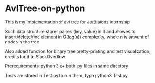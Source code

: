 # AvlTree-on-python
This is my implementation of avl tree for JetBraions internship

Such data structure stores paires {key, value} in it and allowes to insert/delete/find element in O(log(n)) complexity, whete n is amount of nodes in the tree

Also added function for binary tree pretty-printing and test visualization, credits for it to StackOverflow

Prerequirements:
python 3.x+
both .py files in same directory

Tests are stored in Test.py
to run them, type python3 Test.py 
